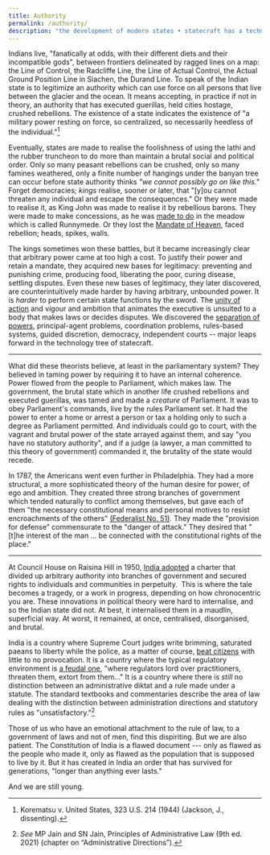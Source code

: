 ```yaml
---
title: Authority
permalink: /authority/
description: "the development of modern states • statecraft has a technology tree • parliamentary democracy • separation of powers • rule of law"
---
```

Indians live, "fanatically at odds, with their different diets and their incompatible gods", between frontiers delineated by ragged lines on a map: the Line of Control, the Radcliffe Line, the Line of Actual Control, the Actual Ground Position Line in Siachen, the Durand Line. To speak of the Indian state is to legitimize an authority which can use force on all persons that live between the glacier and the ocean. It means accepting, in practice if not in theory, an authority that has executed guerillas, held cities hostage, crushed rebellions. The existence of a state indicates the existence of "a military power resting on force, so centralized, so necessarily heedless of the individual."[^1]

Eventually, states are made to realise the foolishness of using the lathi and the rubber truncheon to do more than maintain a brutal social and political order. Only so many peasant rebellions can be crushed, only so many famines weathered, only a finite number of hangings under the banyan tree can occur before state authority thinks *"we cannot possibly go on like this."* Forget democracies; *kings* realise, sooner or later, that "[y]ou cannot threaten any individual and escape the consequences." Or they were made to realise it, as King John was made to realise it by rebellious barons. They were made to make concessions, as he was [made to do](https://en.wikipedia.org/wiki/Magna_Carta) in the meadow which is called Runnymede. Or they lost the [Mandate of Heaven](https://en.wikipedia.org/wiki/Mandate_of_Heaven), faced rebellion; heads, spikes, walls. 

The kings sometimes won these battles, but it became increasingly clear that arbitrary power came at too high a cost. To justify their power and retain a mandate, they acquired new bases for legitimacy: preventing and punishing crime, producing food, liberating the poor, curing disease, settling disputes. Even these new bases of legitimacy, they later discovered, are counterintuitively made harder by having arbitrary, unbounded power. It is *harder* to perform certain state functions by the sword. The [unity of action](https://avalon.law.yale.edu/18th_century/fed70.asp) and vigour and ambition that animates the executive is unsuited to a body that makes laws or decides disputes. We discovered the [separation of powers](https://avalon.law.yale.edu/18th_century/fed47.asp), principal-agent problems, coordination problems, rules-based systems, guided discretion, democracy, independent courts -- major leaps forward in the technology tree of statecraft. 

___

What did these theorists believe, at least in the parliamentary system? They believed in taming power by requiring it to have an internal coherence. Power flowed from the people to Parliament, which makes law. The government, the brutal state which in another life crushed rebellions and executed guerillas, was tamed and made a *creature* of Parliament. It was to obey Parliament's commands, live by the rules Parliament set. It had the power to enter a home or arrest a person or tax a holding only to such a degree as Parliament permitted. And individuals could go to court, with the vagrant and brutal power of the state arrayed against them, and say "you have no statutory authority", and if a judge (a lawyer, a man committed to this theory of government) commanded it, the brutality of the state would recede. 

In 1787, the Americans went even further in Philadelphia. They had a more structural, a more sophisticated theory of the human desire for power, of ego and ambition. They created three strong branches of government which tended naturally to conflict among themselves, but gave each of them "the necessary constitutional means and personal motives to resist encroachments of the others" [(Federalist No. 51)](https://avalon.law.yale.edu/18th_century/fed51.asp). They made the "provision for defense" commensurate to the "danger of attack." They desired that "[t]he interest of the man … be connected with the constitutional rights of the place."

___


At Council House on Raisina Hill in 1950, [India adopted](https://en.wikipedia.org/wiki/Constituent_Assembly_of_India) a charter that divided up arbitrary authority into branches of government and secured rights to individuals and communities in perpetuity.  This is where the tale becomes a tragedy, or a work in progress, depending on how chronocentric you are. These innovations in political theory were hard to internalise, and so the Indian state did not. At best, it internalised them in a maudlin, superficial way. At worst, it remained, at once, centralised, disorganised, and brutal.  

India is a country where Supreme Court judges write brimming, saturated paeans to liberty while the police, as a matter of course, [beat citizens](https://edition.cnn.com/2020/12/02/india/police-brutality-india-dst-intl-hnk/index.html) with little to no provocation. It is a country where the typical regulatory environment is [a feudal one](https://www.mayin.org/ajayshah/MEDIA/2014/raghu_response.html), "where regulators lord over practitioners, threaten them, extort from them…" It is a country where there is *still* no distinction between an administrative diktat and a rule made under a statute. The standard textbooks and commentaries describe the area of law dealing with the distinction between administration directions and statutory rules as "unsatisfactory."[^2]

Those of us who have an emotional attachment to the rule of law, to a government of laws and not of men, find this dispiriting. But we are also patient. The Constitution of India is a flawed document --- only as flawed as the people who made it, only as flawed as the population that is supposed to live by it. But it has created in India an order that has survived for generations, "longer than anything ever lasts."

And we are still young.

[^1]: Korematsu v. United States, 323 U.S. 214 (1944) (Jackson, J., dissenting).
[^2]: *See* MP Jain and SN Jain, Principles of Administrative Law (9th ed. 2021) (chapter on “Administrative Directions”).

